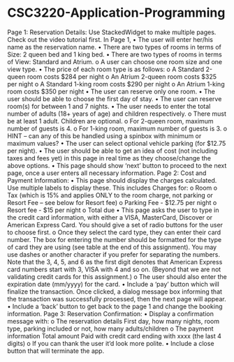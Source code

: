 # CSC3220-Application-Programming
Page 1: Reservation Details:
Use StackedWidget to make multiple pages. Check out the video tutorial first.
In Page 1,
•	The user will enter her/his name as the reservation name.
•	There are two types of rooms in terms of Size: 2 queen bed and 1 king bed.
•	There are two types of rooms in terms of View: Standard and Atrium.
o	A user can choose one room size and one view type.
•	The price of each room type is as follows:
o	A Standard 2-queen room costs $284 per night
o	An Atrium 2-queen room costs $325 per night
o	A Standard 1-king room costs $290 per night
o	An Atrium 1-king room costs $350 per night
•	The user can reserve only one room.
•	The user should be able to choose the first day of stay.
•	The user can reserve room(s) for between 1 and 7 nights.
•	The user needs to enter the total number of adults (18+ years of age) and children respectively.
o	There must be at least 1 adult. Children are optional.
o	For 2-queen room, maximum number of guests is 4.
o	For 1-king room, maximum number of guests is 3.
o	HINT – can any of this be handled using a spinbox with minimum or maximum values?
•	The user can select optional vehicle parking (for $12.75 per night).
•	The user should be able to get an idea of cost (not including taxes and fees yet) in this page in real time as they choose/change the above options.
•	This page should show ‘next’ button to proceed to the next page, once a user enters all necessary information.
Page 2: Cost and Payment Information:
•	This page should display the charges calculated. Use multiple labels to display these. This includes Charges for:
o	Room
o	Tax (which is 15% and applies ONLY to the room charge, not parking or Resort Fee – see below for Resort fee)
o	Parking Fee - $12.75 per night
o	Resort fee - $15 per night
o	Total due
•	This page asks the user to type in the credit card information, with either a VISA, MasterCard, Discover or American Express Card. You should give a set of radio buttons for the user to choose first. 
o	Once they select the card type, they can enter their card number.  The box for entering the number should be formatted for the type of card they are using (see table at the end of this assignment). You may use dashes or another character if you prefer for separating the numbers.  Note that the 3, 4, 5, and 6 as the first digit denotes that American Express card numbers start with 3, VISA with 4 and so on. (Beyond that we are not validating credit cards for this assignment.)
o	The user should also enter the expiration date (mm/yyyy) for the card.
•	Include a ‘pay’ button which will finalize the transaction. Once clicked, a dialog message box informing that the transaction was successfully processed, then the next page will appear.
•	Include a ‘back’ button to get back to the page 1 and change the booking information.
Page 3: Reservation Confirmation:
•	Display a confirmation message with:
o	The reservation details
	First day, how many nights, room type, parking included or not, how many adults/children
o	The payment information
	Total amount
	Paid with credit card ending with xxxx (the last 4 digits)
o	If you can thank the user it’d look more polite.
•	Include a close button that will terminate the app.
